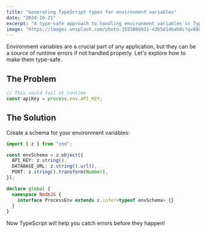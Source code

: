 ```yaml
---
title: "Generating TypeScript types for environment variables"
date: "2024-10-21"
excerpt: "A type-safe approach to handling environment variables in TypeScript projects."
image: "https://images.unsplash.com/photo-1555066931-4365d14bab8c?q=80&w=2070&auto=format&fit=crop"
---
```


Environment variables are a crucial part of any application, but they can be a source of runtime errors if not handled properly. Let's explore how to make them type-safe.

## The Problem

```typescript
// This could fail at runtime
const apiKey = process.env.API_KEY;
```

## The Solution

Create a schema for your environment variables:

```typescript
import { z } from "zod";

const envSchema = z.object({
  API_KEY: z.string(),
  DATABASE_URL: z.string().url(),
  PORT: z.string().transform(Number),
});

declare global {
  namespace NodeJS {
    interface ProcessEnv extends z.infer<typeof envSchema> {}
  }
}
```

Now TypeScript will help you catch errors before they happen!
